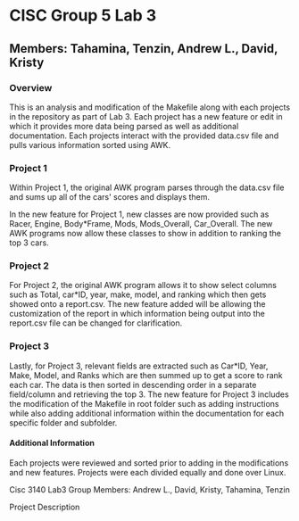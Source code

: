 # CISC Group 5 Lab 3
## Members: Tahamina, Tenzin, Andrew L., David, Kristy

### Overview
This is an analysis and modification of the Makefile along with each projects in the repository as part of Lab 3. Each project has a new feature or edit in which it provides more data being parsed as well as additional documentation. 
Each projects interact with the provided data.csv file and pulls various information sorted using AWK.

### Project 1 

Within Project 1, the original AWK program parses through the data.csv file and sums up all of the cars' scores and displays them.

In the new feature for Project 1, new classes are now provided such as Racer, Engine, Body*Frame, Mods, Mods_Overall, Car_Overall.
The new AWK programs now allow these classes to show in addition to ranking the top 3 cars. 

### Project 2

For Project 2, the original AWK program allows it to show select columns such as Total, car*ID, year, make, model, and ranking which then gets showed onto a report.csv.
The new feature added will be allowing the customization of the report in which information being output into the report.csv file can be changed for clarification.

### Project 3

Lastly, for Project 3, relevant fields are extracted such as Car*ID, Year, Make, Model, and Ranks which are then summed up to get a score to rank each car. The data is then sorted in descending order in a separate field/column and retrieving the top 3.
The new feature for Project 3 includes the modification of the Makefile in root folder such as adding instructions while also adding additional information within the documentation for each specific folder and subfolder. 

#### Additional Information

Each projects were reviewed and sorted prior to adding in the modifications and new features. 
Projects were each divided equally and done over Linux.

Cisc 3140 Lab3
Group Members: Andrew L., David, Kristy, Tahamina, Tenzin

Project Description
